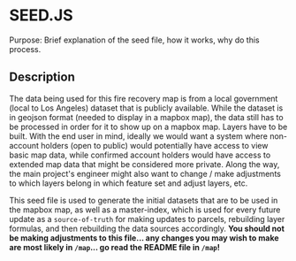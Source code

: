 # SEED.JS

Purpose: Brief explanation of the seed file, how it works, why do this process.

## Description

The data being used for this fire recovery map is from a local government (local to Los Angeles) dataset that is publicly available. While the dataset is in geojson format (needed to display in a mapbox map), the data still has to be processed in order for it to show up on a mapbox map. Layers have to be built. With the end user in mind, ideally we would want a system where non-account holders (open to public) would potentially have access to view basic map data, while confirmed account holders would have access to extended map data that might be considered more private. Along the way, the main project's engineer might also want to change / make adjustments to which layers belong in which feature set and adjust layers, etc.

This seed file is used to generate the initial datasets that are to be used in the mapbox map, as well as a master-index, which is used for every future update as a `source-of-truth` for making updates to parcels, rebuilding layer formulas, and then rebuilding the data sources accordingly. **You should not be making adjustments to this file... any changes you may wish to make are most likely in `/map`... go read the README file in `/map`!**